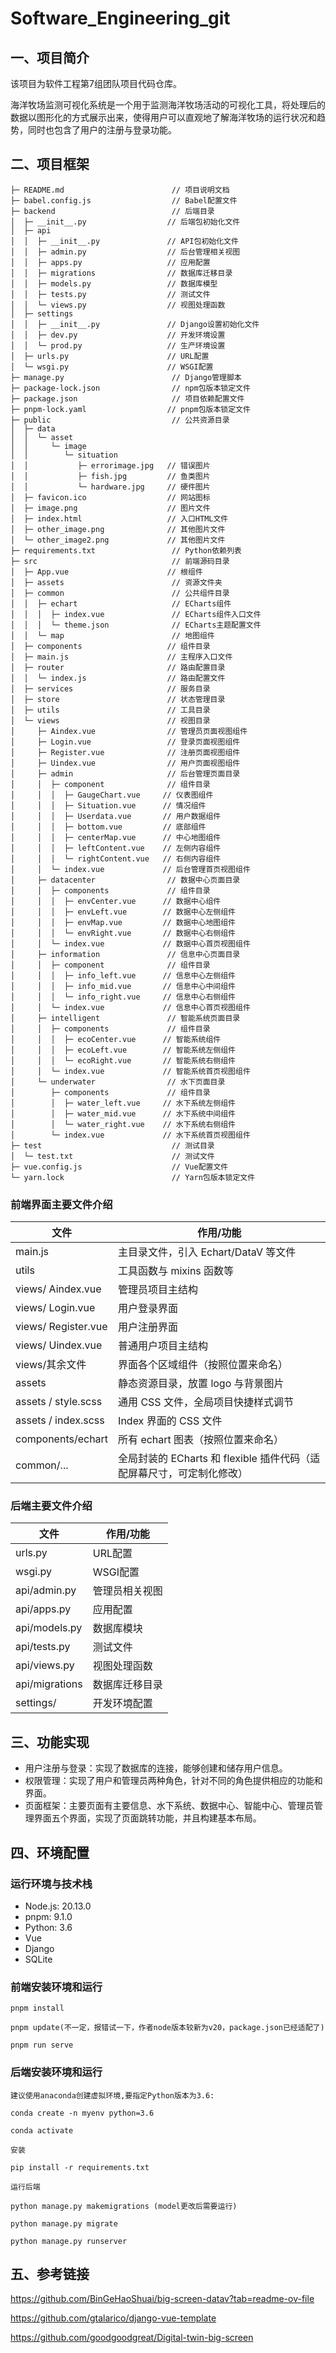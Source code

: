 # Software_Engineering_git

## 一、项目简介

该项目为软件工程第7组团队项目代码仓库。

海洋牧场监测可视化系统是一个用于监测海洋牧场活动的可视化工具，将处理后的数据以图形化的方式展示出来，使得用户可以直观地了解海洋牧场的运行状况和趋势，同时也包含了用户的注册与登录功能。

## 二、项目框架

```
├─ README.md                        // 项目说明文档
├─ babel.config.js                  // Babel配置文件
├─ backend                          // 后端目录
│  ├─ __init__.py                  // 后端包初始化文件
│  ├─ api
│  │  ├─ __init__.py               // API包初始化文件
│  │  ├─ admin.py                  // 后台管理相关视图
│  │  ├─ apps.py                   // 应用配置
│  │  ├─ migrations                // 数据库迁移目录
│  │  ├─ models.py                 // 数据库模型
│  │  ├─ tests.py                  // 测试文件
│  │  └─ views.py                  // 视图处理函数
│  ├─ settings
│  │  ├─ __init__.py               // Django设置初始化文件
│  │  ├─ dev.py                    // 开发环境设置
│  │  └─ prod.py                   // 生产环境设置
│  ├─ urls.py                      // URL配置
│  └─ wsgi.py                      // WSGI配置
├─ manage.py                        // Django管理脚本
├─ package-lock.json                // npm包版本锁定文件
├─ package.json                     // 项目依赖配置文件
├─ pnpm-lock.yaml                  // pnpm包版本锁定文件
├─ public                           // 公共资源目录
│  ├─ data
│  │  └─ asset
│  │     └─ image
│  │        └─ situation
│  │           ├─ errorimage.jpg   // 错误图片
│  │           ├─ fish.jpg         // 鱼类图片
│  │           └─ hardware.jpg     // 硬件图片
│  ├─ favicon.ico                  // 网站图标
│  ├─ image.png                    // 图片文件
│  ├─ index.html                   // 入口HTML文件
│  ├─ other_image.png              // 其他图片文件
│  └─ other_image2.png             // 其他图片文件
├─ requirements.txt                 // Python依赖列表
├─ src                              // 前端源码目录
│  ├─ App.vue                      // 根组件
│  ├─ assets                        // 资源文件夹
│  ├─ common                        // 公共组件目录
│  │  ├─ echart                     // ECharts组件
│  │  │  ├─ index.vue               // ECharts组件入口文件
│  │  │  └─ theme.json              // ECharts主题配置文件
│  │  └─ map                        // 地图组件
│  ├─ components                   // 组件目录
│  ├─ main.js                      // 主程序入口文件
│  ├─ router                       // 路由配置目录
│  │  └─ index.js                  // 路由配置文件
│  ├─ services                     // 服务目录
│  ├─ store                        // 状态管理目录
│  ├─ utils                        // 工具目录
│  └─ views                        // 视图目录
│     ├─ Aindex.vue                // 管理员页面视图组件
│     ├─ Login.vue                 // 登录页面视图组件
│     ├─ Register.vue              // 注册页面视图组件
│     ├─ Uindex.vue                // 用户页面视图组件
│     ├─ admin                     // 后台管理页面目录
│     │  ├─ component              // 组件目录
│     │  │  ├─ GaugeChart.vue     // 仪表图组件
│     │  │  ├─ Situation.vue      // 情况组件
│     │  │  ├─ Userdata.vue       // 用户数据组件
│     │  │  ├─ bottom.vue         // 底部组件
│     │  │  ├─ centerMap.vue      // 中心地图组件
│     │  │  ├─ leftContent.vue    // 左侧内容组件
│     │  │  └─ rightContent.vue   // 右侧内容组件
│     │  └─ index.vue             // 后台管理首页视图组件
│     ├─ datacenter                // 数据中心页面目录
│     │  ├─ components             // 组件目录
│     │  │  ├─ envCenter.vue      // 数据中心组件
│     │  │  ├─ envLeft.vue        // 数据中心左侧组件
│     │  │  ├─ envMap.vue         // 数据中心地图组件
│     │  │  └─ envRight.vue       // 数据中心右侧组件
│     │  └─ index.vue             // 数据中心首页视图组件
│     ├─ information               // 信息中心页面目录
│     │  ├─ component              // 组件目录
│     │  │  ├─ info_left.vue      // 信息中心左侧组件
│     │  │  ├─ info_mid.vue       // 信息中心中间组件
│     │  │  └─ info_right.vue     // 信息中心右侧组件
│     │  └─ index.vue             // 信息中心首页视图组件
│     ├─ intelligent               // 智能系统页面目录
│     │  ├─ components             // 组件目录
│     │  │  ├─ ecoCenter.vue      // 智能系统组件
│     │  │  ├─ ecoLeft.vue        // 智能系统左侧组件
│     │  │  └─ ecoRight.vue       // 智能系统右侧组件
│     │  └─ index.vue             // 智能系统首页视图组件
│     └─ underwater                // 水下页面目录
│        ├─ components             // 组件目录
│        │  ├─ water_left.vue     // 水下系统左侧组件
│        │  ├─ water_mid.vue      // 水下系统中间组件
│        │  └─ water_right.vue    // 水下系统右侧组件
│        └─ index.vue             // 水下系统首页视图组件
├─ test                             // 测试目录
│  └─ test.txt                      // 测试文件
├─ vue.config.js                    // Vue配置文件
└─ yarn.lock                        // Yarn包版本锁定文件

```
### 前端界面主要文件介绍
| 文件                | 作用/功能                                                              |
| ------------------- | --------------------------------------------------------------------- |
| main.js             | 主目录文件，引入 Echart/DataV 等文件                                    |
| utils               | 工具函数与 mixins 函数等                                                |
| views/ Aindex.vue    | 管理员项目主结构                                                             |
| views/ Login.vue    | 用户登录界面                                                             |
| views/ Register.vue    | 用户注册界面                                                             |
| views/ Uindex.vue    | 普通用户项目主结构                                                             |
| views/其余文件       | 界面各个区域组件（按照位置来命名）                                       |
| assets              | 静态资源目录，放置 logo 与背景图片                                       |
| assets / style.scss | 通用 CSS 文件，全局项目快捷样式调节                                      |
| assets / index.scss | Index 界面的 CSS 文件                                                  |
| components/echart   | 所有 echart 图表（按照位置来命名）                                      |
| common/...          | 全局封装的 ECharts 和 flexible 插件代码（适配屏幕尺寸，可定制化修改）     |

### 后端主要文件介绍
| 文件                | 作用/功能                                                              |
| ------------------- | --------------------------------------------------------------------- |
| urls.py             | URL配置                                    |
| wsgi.py             | WSGI配置                                    |
| api/admin.py             | 管理员相关视图                                    |
| api/apps.py             | 应用配置                                    |
| api/models.py             | 数据库模块                                    |
| api/tests.py             | 测试文件                                    |
| api/views.py             | 视图处理函数                                    |
| api/migrations             | 数据库迁移目录                                    |
| settings/             | 开发环境配置                                    |                           |

## 三、功能实现

- 用户注册与登录：实现了数据库的连接，能够创建和储存用户信息。
- 权限管理：实现了用户和管理员两种角色，针对不同的角色提供相应的功能和界面。
- 页面框架：主要页面有主要信息、水下系统、数据中心、智能中心、管理员管理界面五个界面，实现了页面跳转功能，并且构建基本布局。

## 四、环境配置

### 运行环境与技术栈

- Node.js: 20.13.0
- pnpm: 9.1.0
- Python: 3.6
- Vue
- Django
- SQLite

### 前端安装环境和运行

```
pnpm install

pnpm update(不一定，报错试一下，作者node版本较新为v20，package.json已经适配了)

pnpm run serve
```

### 后端安装环境和运行

```
建议使用anaconda创建虚拟环境,要指定Python版本为3.6:

conda create -n myenv python=3.6

conda activate

安装

pip install -r requirements.txt

运行后端

python manage.py makemigrations (model更改后需要运行)

python manage.py migrate

python manage.py runserver
```

## 五、参考链接

https://github.com/BinGeHaoShuai/big-screen-datav?tab=readme-ov-file

https://github.com/gtalarico/django-vue-template

https://github.com/goodgoodgreat/Digital-twin-big-screen